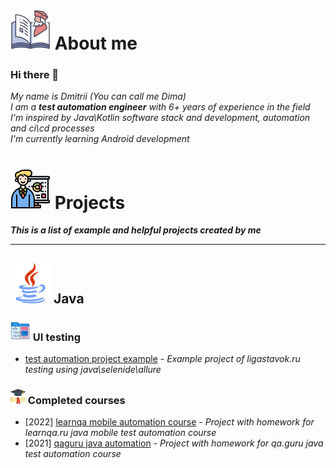 # ![](img/biography_64.png) About me

### Hi there 👋
*My name is Dmitrii (You can call me Dima)*  
*I am a **test automation engineer** with 6+ years of experience in the field*  
*I'm inspired by Java\Kotlin software stack and development, automation and ci\cd processes*  
*I'm currently learning Android development*  

# ![](img/businessman.png) Projects
***This is a list of example and helpful projects created by me***
<hr>

## ![](img/java_64.png) Java
### ![](img/front-end.png) UI testing
+ [test automation project example](https://github.com/dtitar/automation-framework-example) - *Example project of ligastavok.ru testing using java\selenide\allure*

### ![](img/graduated.png) Completed courses
+ [2022] [learnqa mobile automation course](https://github.com/dtitar/java-appium-wikipedia-example) - *Project with homework for learnqa.ru java mobile test automation course*
+ [2021] [qaguru java automation](https://github.com/dtitar/qa-guru-java-automation-course) - *Project with homework for qa.guru java test automation course*
